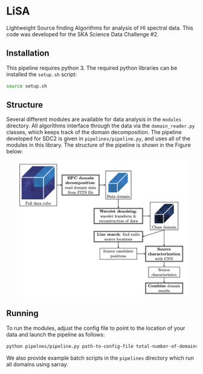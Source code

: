 # LiSA
LIghtweight Source finding Algorithms for analysis of HI spectral data. This code was developed for the SKA Science Data Challenge #2.

## Installation
This pipeline requires python 3. The required python libraries can be installed the `setup.sh` script:

```bash
source setup.sh
```

## Structure
Several different modules are available for data analysis in the `modules` directory. All algorithms interface through the data via the `domain_reader.py` classes, which keeps track of the domain decomposition. The pipeline developed for SDC2 is given in `pipelines/pipeline.py`, and uses all of the modules in this library. The structure of the pipeline is shown in the Figure below:
<p align="center">
  <img src="https://github.com/epfl-radio-astro/LiSA/blob/main/pipeline.png" width="450" title="full data processing pipeline">
</p>

## Running
To run the modules, adjust the config file to point to the location of your data and launch the pipeline as follows:


```bash
python pipelnes/pipeline.py path-to-config-file total-number-of-domains domain-number
```

We also provide example batch scripts in the `pipelines` directory which run all domains using sarray.


